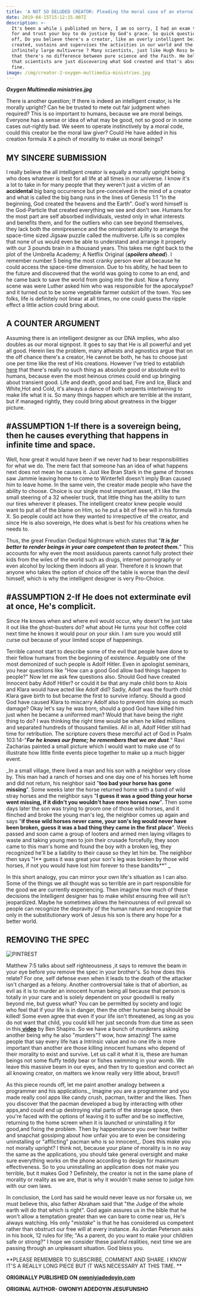 ```yaml
---
title: 'A NOT SO DELUDED CREATOR: Pleading the moral case of an eternal being.'
date: 2019-04-15T15:12:15.007Z
description: >-
  It's been a while i published on here, I am so sorry, I had an exam to prepare
  for and trust your boy to do justice by God's grace. So quick question, first
  off, Do you believe there's a creator, like an overly intelligent being who
  created, sustains and supervises the activities in our world and the
  infinitely large multiverse ? Many scientists, just like Hugh Ross believe
  that there's no difference between pure science and the Faith. He believes
  that scientists are just discovering what God created and that's absolutely
  fine.
image: /img/creator-2-oxygen-multimedia-ministries.jpg
---
```

_**Oxygen Multimedia ministries.jpg**_

There is another question; If there is indeed an intelligent creator, is He morally upright? Can he be trusted to mete out fair judgment when required? This is so important to humans, because we are moral beings. Everyone has a sense or idea of what may be good, not so good or in some cases out-rightly bad.  We seem to operate instinctively by a moral code, could this creator be the moral law giver? Could He have added in his creation formula X a pinch of morality to make us moral beings? 

## MY SINCERE SUBMISSION

I really believe the all intelligent creator is equally a morally upright being who does whatever is best for all life at all times in our universe. I know it's a lot to take in for many people that they weren't just a victim of an **accidental** big bang occurrence but pre-conceived in the mind of a creator and what is called the big bang runs in the lines of Genesis 1:1 "In the beginning, God created the heavens and the Earth". God's word himself is the God-Particle that created everything we see and don't see. Humans for the most part are self absorbed individuals, vested only in what interests and benefits them, and for the outliers who can see beyond themselves, they lack both the omnipresence and the omnipotent ability to arrange the space-time sized Jigsaw puzzle called the multiverse. Life is so complex that none of us would even be able to understand and arrange it properly with our 3 pounds brain in a thousand years. This takes me right back to the plot of the Umbrella Academy; A Netflix Original {_**spoilers ahead**_}. I remember number 5 being the most cranky person ever all  because he could access the space-time dimension. Due to his ability, he had been to the future and discovered that the world was going to come to an end, and he came back to save the world from going into the dust. Now a funny scene was were Luther asked him who was responsible for the apocalypse? and it turned out to be some vegetable farmer outskirt of the town. You see folks, life is definitely not linear at all times, no one could guess the ripple effect a little action could bring about.

## A COUNTER ARGUMENT

Assuming there is an intelligent designer as our DNA implies, who also doubles as our moral signpost. It goes to say that He is all powerful and yet all good. Herein lies the problem, many atheists and agnostics argue that on the off chance there's a creator, He cannot be both, he has to choose just one per time like the rest of His creations. However I've tried to establish [here](https://owoniyiadedoyin.com/post/black-white-a-plea-for-gray/) that there's really no such thing as absolute good or absolute evil to humans, because even the most heinous crimes could end up bringing about transient good. Life and death, good and bad, Fire and Ice, Black and White,Hot and Cold, it's always a dance of both serpents intertwining to make life what it is. So many things happen which are terrible at the instant, but if managed rightly, they could bring about greatness in the bigger picture.

## \#ASSUMPTION 1-If there is a sovereign being, then he causes everything that happens in infinite time and space.

Well, how great it would have been if we never had to bear responsibilities for what we do. The mere fact that someone has an idea of what happens next does not mean he causes it. Just like Bran Stark in the game of thrones saw Jammie leaving home to come to Winterfell doesn't imply Bran caused him to leave home. In the same vein, the creator made people who have the ability to choose. Choice is our single most important asset, it't like the small steering of a 32 wheeler truck, that little thing has the ability to turn our tires wherever it pleases. The intelligent creator knew people would want to put all of the blame on Him, so he put a bit of free will in his formula X. So people could act how they wanted to irrespective of the creator, and since He is also sovereign, He does what is best for his creations when he needs to. 

Thus, the great Freudian Oedipal Nightmare which states that "_**It is far better to render beings in your care competent than to protect them.**_" This accounts for why even the most assiduous parents cannot fully protect their kids from the wiles of the world such as drugs, internet pornography or even alcohol by locking them indoors all year. Therefore it is known that anyone who takes the option of choice off the table is worse than the devil himself, which is why the intelligent designer is very Pro-Choice.

## \#ASSUMPTION 2-If He does not exterminate evil at once, He's complicit.

Since He knows when and where evil would occur, why doesn't he just take it out like the ghost-busters do? what about He turns your hot coffee cold next time he knows it would pour on your skin. I am sure you would still curse out because of your limited scope of happenings.

Terrible cannot start to describe some of the evil that people have done to their fellow humans from the beginning of existence. Arguably one of the most demonized of such people is Adolf Hitler. Even in apologist seminars, you hear questions like "How can a good God allow bad things happen to people?" Now let me ask few questions also. Should God have created Innocent baby Adolf Hitler? or could it be that any male child born to Alois and Klara would have acted like Adolf did? Sadly, Adolf was the fourth child Klara gave birth to but became the first to survive infancy. Should a good God have caused Klara to miscarry Adolf also to prevent him doing so much damage? Okay let's say he was born, should a good God have killed him just when he became a uniformed man? Would that have being the right thing to do? I was thinking the right time would be when  he killed millions and separated hundreds of thousand families. All in all, Adolf Hitler still had time for retribution. The scripture covers these merciful act of God in  Psalm 103:14-"_**For he knows our frame; he remembers that we are dust**._" Ravi Zacharias painted a small picture which I would want to make use of to illustrate how little finite events piece together to make up a much bigger event. 

_In a small village, there lived a man and his son with a neighbor very close by. This man had a ranch of horses and one day one of his horses left home and did not return, his neighbor said "**too bad your horse has gone missing**". Some weeks later the horse returned home with a band of wild stray horses and the neighbor says "**I guess it was a good thing your horse went missing, if it didn't you wouldn't have more horses now**". Then some days later the son was trying to groom one of those wild horses, and it flinched and broke the young man's leg, the neighbor comes up again and says "**if these wild horses never came, your son's leg would never have  been broken, guess it was a bad thing they came in the first place**". Weeks passed and soon came a group of looters and armed men laying villages to waste and taking young men to join their crusade forcefully, they soon came to this man's home and found the boy with a broken leg, they recognized he'll be a liability to their cause so they let him be. The neighbor then says "I** guess it was great your son's leg was broken by those wild horses, if not you would have lost him forever to these bandits**" _

In this short analogy, you can mirror your own life's situation as I can also. Some of the things we all thought was so terrible are in part responsible for the good we are currently experiencing. Then imagine how much of these decisions the Intelligent designer has to make whilst ensuring free will isn't jeopardized. Maybe he sometimes allows the heinousness of evil prevail so people can recognize the depravity of the human nature and recognize that only in the substitutionary work of Jesus his son is there any hope for a better world.

## REMOVING THE SPEC

![PINTREST](/img/dont-judge.jpg "PINTREST.COM Do not judge anyone, when you are not upright.")

Matthew 7:5 talks about self righteousness ,it says to remove the beam in your eye before you remove the spec in your brother's. So how does this relate? For one, self defense even when it leads to the death of the attacker isn't charged as a felony.  Another controversial take is that of abortion, as evil as it is to murder an innocent human being all because that person is totally in your care and is solely dependent on your goodwill is really beyond me, but guess what? You can be permitted by society and logic who feel that if your life is in danger, then the other human being should be killed! Some even agree that even if your life isn't threatened, as long as you do not want that child, you could kill her just seconds from due time as seen in this[ **video**](https://www.youtube.com/watch?v=RDmwPGrZkYs) by Ben Shapiro. So we have a bunch of murderers asking another being why he also "murders"? wow, how amazing! The same people that say every life has a Intrinsic value and no one life is more important than another are those killing innocent humans who depend of their morality to exist and survive. Let us call it what it is, these are human beings not some fluffy teddy bear or fishes swimming in your womb. We leave this massive beam in our eyes, and then try to question and correct an all knowing creator, on matters we know really very little about,  bravo!!

As this piece rounds off, let me paint another analogy between a programmer and his applications._ Imagine you are a programmer and you made really cool apps like candy crush, pacman, twitter and the likes. Then you discover that the pacman developed a bug by interacting with other apps,and could end up destroying vital parts of the storage space, then you're faced with the options of leaving it to suffer and be so ineffective, returning to the home screen when it is launched or uninstalling it for good,and fixing the problem. Then by happenstance you over hear twitter and snapchat gossiping about how unfair you are to even be considering uninstalling or "afflicting" pacman who is so innocent_. Does this make you not morally upright? I think not, because your plane of morality is in no way the same as the applications, you should take general oversight and make sure everything works on the phone according to design for maximum effectiveness. So to you uninstalling an application does not make you terrible, but it makes God ? Definitely, the creator is not in the same plane of morality or reality as we are, that is why it wouldn't make sense to judge him with our own laws.

In conclusion, the Lord has said he would never leave us nor forsake us, we must believe this, also father Abraham said that "the Judge of the whole earth will do that which is right". God again assures us in the bible that he won't allow a temptation greater than we can bare to come near us, He's always watching. His only "_mistake_" is that he has considered us competent rather than obstruct our free will at every instance. As Jordan Peterson asks in his book, 12 rules for life; "As a parent, do you want to make your children safe or strong?" I hope we consider these painful realities, next time we are passing through an unpleasant situation. God bless you.

**PLEASE REMEMBER TO SUBSCRIBE, COMMENT AND SHARE. I KNOW IT'S A REALLY LONG PIECE BUT IT WAS NECESSARY AT THIS TIME. **

**ORIGINALLY PUBLISHED ON** [**owoniyiadedoyin.com**](https://owoniyiadedoyin.com/)

**ORIGINAL AUTHOR- OWONIYI ADEDOYIN JESUFUNSHO**

